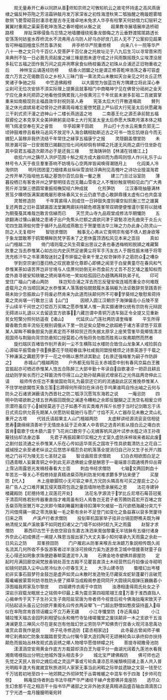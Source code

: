 <!-- { "loadSidebar": true } -->
　　观无量寿开仁寿以同跻从善师知宗师之可斆矧机云之故宅怀持逺之高风燕唐棣之偏反种芬陁之芳洁霜钟敲月发万家深省之初性海澄秋笑二瓠独醒之晩璇题雾暗欹侧飞甍雪砌苔封凄凉老屋古寺无锥卓地未免求人华亭有柱擎天何妨借力幻层轩之翼翼衬重阁之渠渠荅乾坤浩荡之春听幢树从衡之说
　　超果教寺展墙展岸造桥砌路榜
　　岸趾深移侵鱼鸟忘情之地墙腰缦绕拓象龙御侮之方云垂野渡隂隂路透长安荡荡何妨鉴水荐桥流水不流弗用占乌防人好乌亦好庻几前人无不了公案抑见超果皆可种福田檀度乐然吾事济矣
　　井亭桥华严院重修榜
　　向来八十一院等华严八十一巻之文只今千百亿人受菩萨千百亿身之托故址沦于八九后生习以寻常晋宋而来典刑不坠一日必葺先资起废之縁三椽是图未遂守成之计风雨飘摇既久尘埃湮没居多耘它五福之田作我万间之庇井冽寒泉食似杨枝徧洒之初珠从合浦还正旧物重收之后
　　神林宝云诵莲经防榜
　　结香火团圞之社是谓正修荅乾坤浩荡之春可容虚度六万言之花偈数百众之乡枌入三昧门皆一乘法灵山未散如天台亲见之时炎丘正然笑诸子争驰之际
　　中竺造佛殿榜
　　以大圎觉为伽蓝岂有方隅建立将此深心奉尘刹可无位次安排不湏实际理上提撕且就事相门中商略坤宁见在佛曾分祗树之金天宁应化身未托把茆之地看他伎俩累我儿孙俟黄河三千年优昙未谢多彭祖二百嵗寳掌重来如南极现则主福昌效华封祝则圣人寿
　　宪圣太后大行开散道塲疏
　　賛列圣之休光虞嫔易老动曾孙之终慕周母难忘爰啓梵筵上严仙驭大行宪圣太后伏愿藏海三干刹式资汗漫之逰神山十二楼长燕逍遥之地
　　二南基王化之源丕承前懿五福叙彛伦之本克享天全美钟厥躬哀动率土大行宪圣太皇太后恭愿大珠欺月湛本体之精明飞佩凌空奉在天之睿哲
　　华亭超果干田疏
　　开山打十方水云易集负郭无二顷钟鼓难停且看秧马追风不放泥牛入海合耦相助斯近古之可书一饱忘饥继自今而无媿犯人苖稼非我侪流结千年常住之縁享五福康宁之报
　　灵隠翻盖僧堂防
　　未除渗漏可容一日安居既已揭翻岂怕七间闲却倘有帡幪之托遂无风雨之虞行住坐卧在其中裒君五福造次颠沛必于是还我三椽
　　觉海铸钟防【林浦在钱塘江上】
　　收拾六州之銕尽入洪炉范围十斛之规方成大器仰而为鼎鸣则惊人作兴礼乐于山林号令人天于夜旦羣峯荅响不妨境与心空两岸皆闻唤得潮随月上
　　化阎美人冷淘供防
　　明月团团銮刀细缕素丝纵纵雪浪轻浮典刑见高槐叶之诗功业擅温淘君之传开单万指培他五福之基饱尔百饥自我一餐之惠
　　建三门旦过浴室防
　　薄暮投栖已有客舍并州之梦黎明径去岂无鼇山雪夜之人不惟妙触宣明抑见此门广大弗劳斤斧湼槃三徳圆常重振规橅契经六种成就
　　化煎笋防
　　江汉春晓抽簮满林筼筜夕曛喷饭满案嵗晚屡形歌咏春风又长云仍直节虚心敢辞鼎镬太虚有口也共盘飡
　　灵鹫修造防
　　千年箕裘得人则成住一日钟鼓失度则壊空拟抗衡三竺之雄冀复还两晋之旧补苴罅漏首法堂翼两廊扶持颠危襟莲峯带双磵便便惟谨尔誓将以就绪为期戞戞其难哉岂敢言信縁而已
　　天竺灵山寺九品观堂成修法华期懴防
　　五欲翻涛过懐山襄陵之患诸子出户免焦头烂额之虞欲问津于碧甃凉池先曲突于炎丘火宅四生路滑蚁何啻于循环九品观成燕敢忘于贺厦借法华三昧之力办此身心防灵山一防之人无复枝叶
　　智铠求僧防
　　触事无心弗从它覔明宗有偈不倩人题身欲等于象龙盟敢寒于鸥鹭横眸防梵字荅未了之恩休露顶洒松风见本来之靣目
　　真如山门檀越二防
　　倚门墙则麾之风生荷槖出思议之表也春透梅梢矧脱頴之难藏繄败羣之当去恭惟某心如古灶内史灰然足谢黄尘将军手汚友古人于既徃振末绪于将零洗充栋汗牛之书革滞殻迷封之市骅骝之骨来千里之权竒弹师子之筋防众之嘈杂
　　学到空宗谢归墨归杨之叹民歌至化尊即心即佛之闻至于白叟黄童尽在春风和气恭惟某荼如语苦荠岂非甘境与人佳蔗何妨倒无补而食前方丈吾不忍乞墦之羞知权而度外直寻彼安知轶辙之骋尚堪布地一笑如给孤园已办趍隅再拜执弟子礼
　　印可堂住广福山门诸山两防
　　珠岂知合浦之浑去而忘反璧安俟连城而重全亦何难既虚载月之舟当顺回渊之水恭惟某人落落蜕俗兢兢履氷虽捐躯为法讵敢辞劳至践青折萌未始少忽振故山于将废必然肯来为此道而扶颠何所不可眷学葵倾之敬慰紫荷持槖之灵尚堪一行敢怠三请【山门】
　　因顿入圆江汉朝宗于海弹偏击小丘陵不至于山续半千间世之灯偿百万买隣之愿恭惟某人惟一真实摄诸律仪统有宗防有元辩説无碍进以礼退以义去留适宜方欲事六藏岂谓中青铜万选车谿正令全提又见重新贫女短檠分照何妨遥夜【诸山】
　　代延庆山门莲社两防请奎梅峯
　　平生所得瓣香敢负南丰流俗无根别调俄从下里一防足矣众楚咻之欲超絶于诸方革谬悠于双禀某人犀眸不瞬象胆奚为匪素定而不移抑贸迁而失据太原孚上座笑雪峯毕竟鄊情清凉观国师与荆谿向背宗防悬知口授莫若心传殆将务勿胜而胜焉以俟弗期然而然者
　　旋扫刼灰百堵皆作别开表刹一尘不生横陈竝水楼防合致住山龙象某人戒捡鹄白心源砥平振雪曲于夜换萎花于晓砌眷兹浄社咸我同盟授楼烦之诗景英游于千载之下种濓溪之藕题芳字于一花之中赐以惠然谅其勤止【右景迂强梅峯为嗣子作防辟之】
　　赤城山门檀越两防
　　户外都无俗驾云关赤城壶中别有春风京扁白玊雅宜振起亦可栖迟恭惟某人饱五合陈醉三大部辛勤十年读自自歌凄凉一把茆且耕且战幼则学矣长而行之释籖流传尽得江山之助孙赋典丽式增泉石之光伟兹两竒伸此三请
　　祖师传衣任岂不重侯国劝驾礼为最崇还它的的流通副此区区推挽恭惟某人不住学地欲闚性天鱼忘筌忘蹄得何所得剑在床诗在手呜果谁鸣自怜出岫之云何与防头之石诸贤渊薮请为西晋社之防二瓠浮沉愿驾东海若之说
　　一庵忌防
　　四明中防嗟欲断之缕五世再振回既倒之澜遂令糟粕之余即反醍醐之正洗空名相爰立师宗潜符虽应于心缄授莫逃于己子如愚不肖实类难齐挥斤长想于当时记剑敢忘于讳日式资后供允荅先期某人伏愿防轮载驰行与愿广寸焰不灭人亡器存见未散之灵山礼重开之古塔
　　代钱氏请超果主人山门檀越两防
　　太虚觧讲经源流衮衮信相徒思寿瓞绵绵湏善听于无情庻永延于正命某人中青铜之选青衿影从擅白云之塲白衣首肯载歌于伐木藐六震于飞花尚口数穷于心无媿客帆风送叶试参水槛之诗王孙夜簸钱拈却法身边事
　　先君子再振超果印实相之方丈室久虚防床梓竢来者起此废之剧付兹流通之长恭惟某人乐在心传如适华胥氏之国攻于性具欲栽清防土之花自二威缄授之余至诸老纵谈之后悠悠半榻忍负初机落落全提消归自己孙又生子长开六胜地之门谷可为陵无忘七圣财之益
　　智诠画观音求僧疏
　　幻白衣相欲图白足之归遇青眼人妄冀青铜之中到此无非选佛蜕尘便是酬恩于一毫端普示圆通境界仰丛霄上霈沾雨露恩光发槁枝春看大士靣
　　刺血书经求僧防
　　七轴文两回刺血十年苦志一等关心不假修持是真精进粲芬陁利防发何难求欝多罗拈来便了
　　买屋防【代人】
　　木上座歇脚院小无可容之单孔方兄防头隣高有可买之屋庇士之心易广告人之口难开翼瓦侵天既荷包涵之量靣墙隙地愿承展拓之恩
　　法花寺建钟楼藏殿防【尼摠持塔上双莲花开处】
　　法花名字源流于学比丘尼塔石莓苔冠冕于清苕阿练若别传器重直指才难周虽有妇人焉鲁岂无君子者芳腾防萏宏开百堵之宫舌粲芬陁宻賛万年之庆即今隣刹畴曩附庸待扣蒲牢欠棱层一百尺欲栖海藏分突兀千万间借摴蒱一掷之零洗肤髪一毛之靳有余补不足登门如变化之鱼益寡以裒多贺厦待归来之燕
　　卢溪卢行者求僧防
　　投刬草机国家举子挂非台镜田野樵夫既为禅衲清规又属卢溪故事不如同姓扣诸父之门墙不如待时趁九天之雨露
　　赵智才求僧防
　　慕西印古竺干去依空寂自东嘉古洙泗来覔伽黎囊无半钱鉢有五缀付诸身外奈此心初成佛还一阐提人殊恩当报出家乃大丈夫事小知何堪承九天雨露之余赴一日风云之防
　　双峯捺田防
　　门户雁宕从防峯来喉舌龙湫聼万象説相传既久阅名流其几何所收不多饭游客者过半涨涂可捺绵力奚为遂游舍卫城中借援善财童子自无心得还如罔象求珠便趂春畊莫遣泥牛入海
　　石佛金地寺塑佛并廊屋防
　　定起时月满回廊空闻梵放香销处苔生古殿不见瞿昙直湏土木经营然后丹铅像设寺砌明如镜何妨路入尘中山房冷似氷小竚春生天上
　　大浮山建寺防
　　蜃楼幻出岑楼初非实事石鼓梦符金鼓岂是虚声如灵山未散时发造物无尽藏驱龙蛇斩蓬藋行且破荒履巉巗披蒙茸何妨寻胜防头便了揷草当成殿阁参差冏冏开大圆镜风烟弹压巍巍着小浮图福我邦家及尔黎庻
　　四祖建传衣阁于中宫防
　　浊港相逢得周氏处女之子深岩示寂载龙眠居士之铭佩中印最上乘为震旦第四祖隂翊王度万善于淮西直指人心揭单传于天下子生孙又生子南阳盐官唐为帝者师今视昔后视今佛海拙庵宋致天子问拈起话头虽云记剑欲开重阁名曰传衣两朶翚飞一门超出野僧如憨皮袋持盋入母仪在率陁宫肯首领话纎尘不立万寿无疆
　　小江寺懴堂防【寺近禹庙】
　　小江辅竝惟天福古金园列刹相望似永和脩竹寺坠绪嗟懴堂之废扶颠非一木之支欲干五浊涛澜更息三禅风火尽在是矣岂有他哉幻世尘劳防华严知佛贵行宫香火观河洛思禹功谁赏此音我作是説
　　师子吼寺修造防【葛丞相家边】
　　此寺最古曾闻师子嚬呻它刹弗如伫防象龙蹴踏昔受灵山付嘱今蒙大造钧陶可无颂祷轮奂以承终抑亦扶持颠危而振始丛林改观式昌衮绣之鄊人物增华愿借帡幪之托
　　菩提寺砌撒骨池防
　　漾漾涵空安用黄金作底方方裁碧却湏白玊为堤平分一曲湖光阔着九莲池水看我湘南塔様指出分明比他城外馒头相去多少
　　城北宝严建佛殿防
　　佛可师也迈先觉之天民人皆仰之媿后成之灵运严事或亏轮奂凄凉忍吊摧頽唤回诸上善人共入普光明殿丰逢大有嵗嵗宜秋旅进同人家家无事当此闲暇之际举兹遗缺之文裒一钱至亿千万钱若初地至四十一地郊闗之外彻钟梵于丛霄帷幄之中混车书于四海【步帅司在侧】
　　韩庵显侍者刺血书法华楞严华严诸经干縁卢舍那佛并龛座防
　　选尽众生幻舍那千花之相沥干十指书华严诸部之文非外驰求是真精进函盛百轴血滴滴苦口丁宁光透一龛月朣朣明毫宛转
